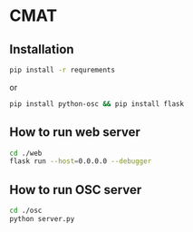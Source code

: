 # CMAT

## Installation

```sh
pip install -r requrements
```
or
```sh
pip install python-osc && pip install flask
```

## How to run web server
```sh
cd ./web
flask run --host=0.0.0.0 --debugger
```

## How to run OSC server
```sh
cd ./osc
python server.py
```


